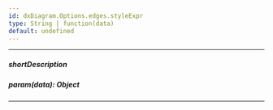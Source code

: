 ```yaml
---
id: dxDiagram.Options.edges.styleExpr
type: String | function(data)
default: undefined
---
```

---
##### shortDescription

##### param(data): Object

---
